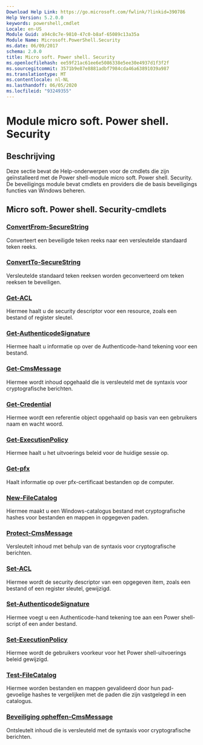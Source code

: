 ```yaml
---
Download Help Link: https://go.microsoft.com/fwlink/?linkid=390786
Help Version: 5.2.0.0
keywords: powershell,cmdlet
Locale: en-US
Module Guid: a94c8c7e-9810-47c0-b8af-65089c13a35a
Module Name: Microsoft.PowerShell.Security
ms.date: 06/09/2017
schema: 2.0.0
title: Micro soft. Power shell. Security
ms.openlocfilehash: ee59f21ac61ee6e5086338e5ee30e4937d1f3f2f
ms.sourcegitcommit: 3571b9e87e8881adbf7984cda46a63891039a987
ms.translationtype: MT
ms.contentlocale: nl-NL
ms.lasthandoff: 06/05/2020
ms.locfileid: "93249355"
---
```

# Module micro soft. Power shell. Security

## Beschrijving

Deze sectie bevat de Help-onderwerpen voor de cmdlets die zijn geïnstalleerd met de Power shell-module micro soft. Power shell. Security. De beveiligings module bevat cmdlets en providers die de basis beveiligings functies van Windows beheren.

## Micro soft. Power shell. Security-cmdlets

### [ConvertFrom-SecureString](ConvertFrom-SecureString.md)
Converteert een beveiligde teken reeks naar een versleutelde standaard teken reeks.

### [ConvertTo-SecureString](ConvertTo-SecureString.md)
Versleutelde standaard teken reeksen worden geconverteerd om teken reeksen te beveiligen.

### [Get-ACL](Get-Acl.md)
Hiermee haalt u de security descriptor voor een resource, zoals een bestand of register sleutel.

### [Get-AuthenticodeSignature](Get-AuthenticodeSignature.md)
Hiermee haalt u informatie op over de Authenticode-hand tekening voor een bestand.

### [Get-CmsMessage](Get-CmsMessage.md)
Hiermee wordt inhoud opgehaald die is versleuteld met de syntaxis voor cryptografische berichten.

### [Get-Credential](Get-Credential.md)
Hiermee wordt een referentie object opgehaald op basis van een gebruikers naam en wacht woord.

### [Get-ExecutionPolicy](Get-ExecutionPolicy.md)
Hiermee haalt u het uitvoerings beleid voor de huidige sessie op.

### [Get-pfx](Get-PfxCertificate.md)
Haalt informatie op over pfx-certificaat bestanden op de computer.

### [New-FileCatalog](New-FileCatalog.md)
Hiermee maakt u een Windows-catalogus bestand met cryptografische hashes voor bestanden en mappen in opgegeven paden.

### [Protect-CmsMessage](Protect-CmsMessage.md)
Versleutelt inhoud met behulp van de syntaxis voor cryptografische berichten.

### [Set-ACL](Set-Acl.md)
Hiermee wordt de security descriptor van een opgegeven item, zoals een bestand of een register sleutel, gewijzigd.

### [Set-AuthenticodeSignature](Set-AuthenticodeSignature.md)
Hiermee voegt u een Authenticode-hand tekening toe aan een Power shell-script of een ander bestand.

### [Set-ExecutionPolicy](Set-ExecutionPolicy.md)
Hiermee wordt de gebruikers voorkeur voor het Power shell-uitvoerings beleid gewijzigd.

### [Test-FileCatalog](Test-FileCatalog.md)
Hiermee worden bestanden en mappen gevalideerd door hun pad-gevoelige hashes te vergelijken met de paden die zijn vastgelegd in een catalogus.

### [Beveiliging opheffen-CmsMessage](Unprotect-CmsMessage.md)
Ontsleutelt inhoud die is versleuteld met de syntaxis voor cryptografische berichten.
